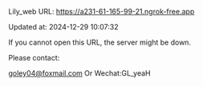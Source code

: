 Lily_web URL: https://a231-61-165-99-21.ngrok-free.app

Updated at: 2024-12-29 10:07:32

If you cannot open this URL, the server might be down.

Please contact: 

goley04@foxmail.com Or Wechat:GL_yeaH